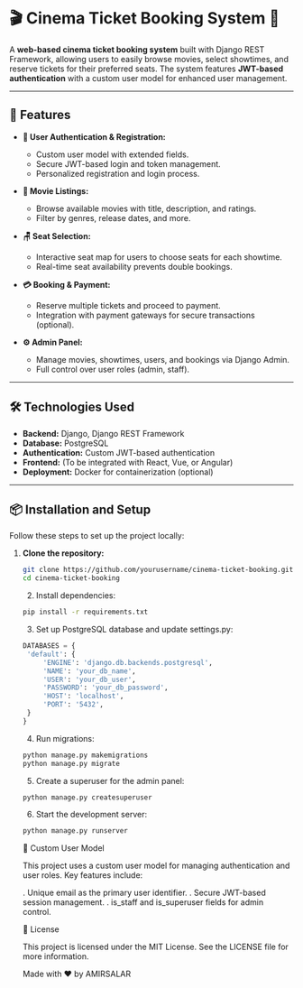 # 🎬 Cinema Ticket Booking System 🍿

A **web-based cinema ticket booking system** built with Django REST Framework, allowing users to easily browse movies, select showtimes, and reserve tickets for their preferred seats. The system features **JWT-based authentication** with a custom user model for enhanced user management.

---

## 🚀 Features

- **🔐 User Authentication & Registration:**
  - Custom user model with extended fields.
  - Secure JWT-based login and token management.
  - Personalized registration and login process.

- **🎥 Movie Listings:**
  - Browse available movies with title, description, and ratings.
  - Filter by genres, release dates, and more.

- **🪑 Seat Selection:**
  - Interactive seat map for users to choose seats for each showtime.
  - Real-time seat availability prevents double bookings.

- **💳 Booking & Payment:**
  - Reserve multiple tickets and proceed to payment.
  - Integration with payment gateways for secure transactions (optional).

- **⚙️ Admin Panel:**
  - Manage movies, showtimes, users, and bookings via Django Admin.
  - Full control over user roles (admin, staff).

---

## 🛠️ Technologies Used

- **Backend:** Django, Django REST Framework
- **Database:** PostgreSQL
- **Authentication:** Custom JWT-based authentication
- **Frontend:** (To be integrated with React, Vue, or Angular)
- **Deployment:** Docker for containerization (optional)

---

## 📦 Installation and Setup

Follow these steps to set up the project locally:

1. **Clone the repository:**
   ```bash
   git clone https://github.com/yourusername/cinema-ticket-booking.git
   cd cinema-ticket-booking
   ```
   2. Install dependencies:
   ```bash
   pip install -r requirements.txt
   ```
   3. Set up PostgreSQL database and update settings.py:
   ```python
   DATABASES = {
    'default': {
        'ENGINE': 'django.db.backends.postgresql',
        'NAME': 'your_db_name',
        'USER': 'your_db_user',
        'PASSWORD': 'your_db_password',
        'HOST': 'localhost',
        'PORT': '5432',
    }
   }
   ```
   4. Run migrations:
   ```bash
   python manage.py makemigrations
   python manage.py migrate
   ```
   5. Create a superuser for the admin panel:
    ```bash
    python manage.py createsuperuser
    ```
    6. Start the development server:
    ```bash
    python manage.py runserver
    ```

    👤 Custom User Model

    This project uses a custom user model for managing authentication and user roles. Key features include:

   . Unique email as the primary user identifier.
   . Secure JWT-based session management.
   . is_staff and is_superuser fields for admin control.

    📜 License

    This project is licensed under the MIT License. See the LICENSE file for more information.


   Made with ❤️ by AMIRSALAR
